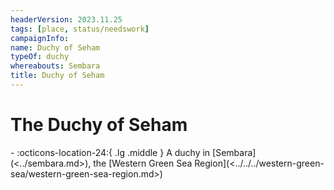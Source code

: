 ```yaml
---
headerVersion: 2023.11.25
tags: [place, status/needswork]
campaignInfo:
name: Duchy of Seham
typeOf: duchy
whereabouts: Sembara
title: Duchy of Seham
---
```

# The Duchy of Seham
<div class="grid cards ext-narrow-margin ext-one-column" markdown>
-    :octicons-location-24:{ .lg .middle } A duchy in [Sembara](<../sembara.md>), the [Western Green Sea Region](<../../../western-green-sea/western-green-sea-region.md>)  
</div>


